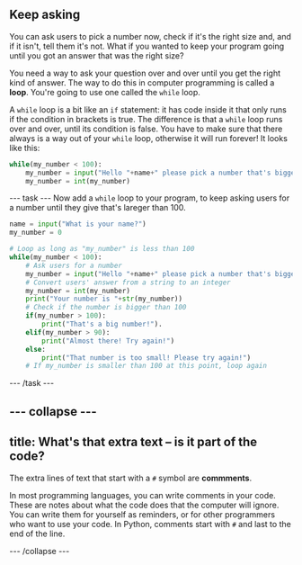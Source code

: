 ## Keep asking

You can ask users to pick a number now, check if it's the right size and, and if it isn't, tell them it's not. What if you wanted to keep your program going until you got an answer that was the right size?

You need a way to ask your question over and over until you get the right kind of answer. The way to do this in computer programming is called a **loop**. You're going to use one called the `while` loop.

A `while` loop is a bit like an `if` statement: it has code inside it that only runs if the condition in brackets is true. The difference is that a `while` loop runs over and over, until its condition is false. You have to make sure that there always is a way out of your `while` loop, otherwise it will run forever! It looks like this:

```python
while(my_number < 100):
    my_number = input("Hello "+name+" please pick a number that's bigger than 100")
    my_number = int(my_number)
```

--- task --- Now add a `while` loop to your program, to keep asking users for a number until they give that's lareger than 100.

```python
name = input("What is your name?")
my_number = 0

# Loop as long as "my_number" is less than 100
while(my_number < 100):
    # Ask users for a number
    my_number = input("Hello "+name+" please pick a number that's bigger than 100")
    # Convert users' answer from a string to an integer
    my_number = int(my_number)
    print("Your number is "+str(my_number))
    # Check if the number is bigger than 100
    if(my_number > 100):
        print("That's a big number!").
    elif(my_number > 90):
        print("Almost there! Try again!")
    else:
        print("That number is too small! Please try again!")
    # If my_number is smaller than 100 at this point, loop again
```
--- /task ---

--- collapse ---
---
title: What's that extra text – is it part of the code?
---

The extra lines of text that start with a `#` symbol are **commments**.

In most programming languages, you can write comments in your code. These are notes about what the code does that the computer will ignore. You can write them for yourself as reminders, or for other programmers who want to use your code. In Python, comments start with `#` and last to the end of the line.

--- /collapse ---
